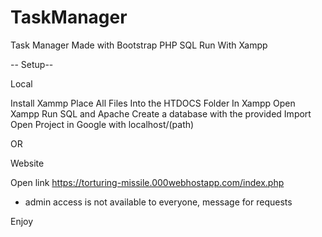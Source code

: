 # TaskManager
Task Manager Made with Bootstrap PHP SQL Run With Xampp

-- Setup--

Local 

Install Xammp
Place All Files Into the HTDOCS Folder In Xampp
Open Xampp Run SQL and Apache
Create a database with the provided Import 
Open Project in Google with localhost/(path)

OR

Website 

Open link 
https://torturing-missile.000webhostapp.com/index.php
- admin access is not available to everyone, message for requests


Enjoy
